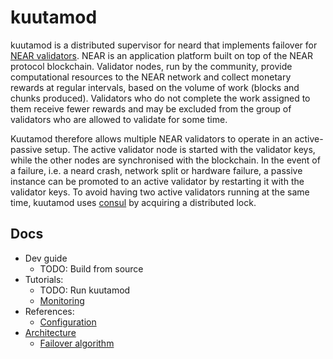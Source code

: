 # kuutamod

kuutamod is a distributed supervisor for neard that implements failover for
[NEAR validators](https://near.org/validators/). NEAR is an application
platform built on top of the NEAR protocol blockchain. Validator nodes, run by
the community, provide computational resources to the NEAR network and collect
monetary rewards at regular intervals, based on the volume of work (blocks and chunks
produced). Validators who do not complete the work assigned to them receive
fewer rewards and may be excluded from the group of validators who are allowed
to validate for some time.

Kuutamod therefore allows multiple NEAR validators to operate in an
active-passive setup. The active validator node is started with the validator
keys, while the other nodes are synchronised with the blockchain. In the event
of a failure, i.e. a  neard crash, network split or hardware failure, a passive
instance can be promoted to an active validator by restarting it with the
validator keys. To avoid having two active validators running at the same time,
kuutamod uses [consul](https://www.consul.io/) by acquiring a distributed lock.

## Docs

- Dev guide
  - TODO: Build from source
- Tutorials:
  - TODO: Run kuutamod
  - [Monitoring](docs/monitoring.md)
- References:
  - [Configuration](docs/configuration.md)
- [Architecture](docs/architecture.md)
  - [Failover algorithm](docs/failover-algorithm.md)
